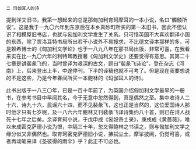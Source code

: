    二 玛伽耳人的诗 

   提到洋文旧书，我第一想起来的总是那匈加利育珂摩耳的一本小说，名曰“髑髅所说”。这是我于一九〇六年到东京后在本乡真砂町所买的第一本旧书，因此不但认识了相模屋旧书店，也就与匈加利文学发生了关系。只可惜英国不大喜欢翻译小国的东西，除了贾洛耳特书局所出若干小说外不易搜求，不比德文译本那样的多，可是赖希博士的《匈加利文学论》也于一八九八年在那书局出版，非常可喜，在我看来实在比一九〇六年的利特耳教授著《匈加利文学史》还要觉得有意思。其第二十七章是讲裴彖飞的，当时曾译为艰深的古文，题曰“裴彖飞诗论”，登在杂志《河南》上，后来登出上半，中途停刊，下半的译稿也就不可考了。但是现在我要想说的不是这些，乃是今年春间所买一本鲍林的《玛伽耳人的诗》。

   此书出版于一八三〇年，已是一百十年前了，为英国介绍匈加利文学最早的一册书，在参考书目中早闻其名，今于无意中忽然得到，真是偶然之至。集中收诗人二十六，诗九十六，民谣六十四，而不见裴彖飞，这也正是当然的，这位爱国诗人那时他才只有七岁呢，及一八六六年鲍林又刊裴彖飞译诗集约八十首，则已在诗人战死十七年之后矣。余译育珂小说，于戊申成《匈奴奇士录》，庚戌成《黄蔷薇》，唯以未成密克萨德小说为恨，中隔三十年，忽又得鲍林之书读之，则与匈加利文学之缘分似又非偶然也。取育珂密克萨德旧小说，拂拭尘土，摩挲披阅，仍觉可喜，或者再动笔来译《圣彼得的雨伞》乎？此正不可必也。

